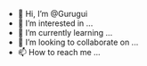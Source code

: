 - 👋 Hi, I’m @Gurugui
- 👀 I’m interested in ...
- 🌱 I’m currently learning ...
- 💞️ I’m looking to collaborate on ...
- 📫 How to reach me ...

<!---
Gurugui/Gurugui is a ✨ special ✨ repository because its `README.md` (this file) appears on your GitHub profile.
You can click the Preview link to take a look at your changes.
--->
